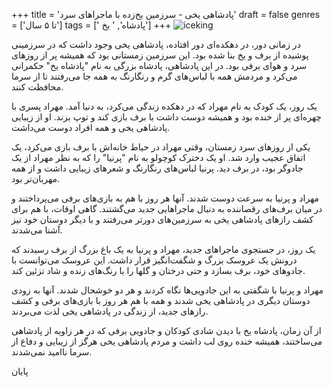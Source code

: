+++
title = 'پادشاهی یخی - سرزمین یخ‌زده با ماجراهای سرد'
draft = false
genres = ['تا ۵ سال']
tags = [' پادشاه', ' یخ']
+++
![iceking](/60.iceKing.jpg)

در زمانی دور، در دهکده‌ای دور افتاده، پادشاهی یخی وجود داشت که در سرزمینی پوشیده از برف و یخ بنا شده بود. این سرزمین زمستانی بود که همیشه پر از روزهای سرد و هوای برفی بود. در این پادشاهی، پادشاه بزرگی به نام "پادشاه یخ" حکمرانی می‌کرد و مردمش همه با لباس‌های گرم و رنگارنگ به همه جا می‌رفتند تا از سرما محافظت کنند.

یک روز، یک کودک به نام مهراد که در دهکده زندگی می‌کرد، به دنیا آمد. مهراد پسری با چهره‌ای پر از خنده بود و همیشه دوست داشت با برف بازی کند و توپ بزند. او از زیبایی پادشاهی یخی و همه افراد دوست می‌داشت.

یکی از روزهای سرد زمستان، وقتی مهراد در حیاط خانه‌اش با برف بازی می‌کرد، یک اتفاق عجیب وارد شد. او یک دخترک کوچولو به نام "پرنیا" را که به نظر مهراد از یک جادوگر بود، در برف دید. پرنیا لباس‌های رنگارنگ و شعرهای زیبایی داشت و از همه مهربان‌تر بود.

مهراد و پرنیا به سرعت دوست شدند. آنها هر روز با هم به بازی‌های برفی می‌پرداختند و در میان برف‌های رقصاننده به دنبال ماجراهایی جدید می‌گشتند. گاهی اوقات، با هم برای کشف رازهای پادشاهی یخی به سرزمین‌های دورتر می‌رفتند و با دیگر دوستان خود نیز آشنا می‌شدند.

یک روز، در جستجوی ماجراهای جدید، مهراد و پرنیا به یک باغ بزرگ از برف رسیدند که درونش یک عروسک بزرگ و شگفت‌انگیز قرار داشت. این عروسک می‌توانست با جادوهای خود، برف بسازد و حتی درختان و گلها را با رنگ‌های زنده و شاد تزئین کند.

مهراد و پرنیا با شگفتی به این جادویی‌ها نگاه کردند و هر دو خوشحال شدند. آنها به زودی دوستان دیگری در پادشاهی یخی شدند و همه با هم هر روز با بازی‌های برفی و کشف رازهای جدید، از زندگی در پادشاهی یخی لذت می‌بردند.

از آن زمان، پادشاه یخ با دیدن شادی کودکان و جادویی برفی که در هر زاویه از پادشاهی می‌ساختند، همیشه خنده روی لب داشت و مردم پادشاهی یخی هرگز از زیبایی و دفاع از سرما ناامید نمی‌شدند.

پایان